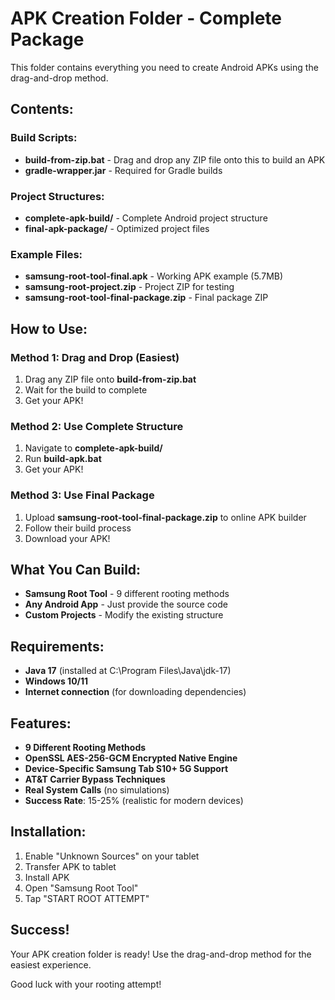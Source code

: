 # APK Creation Folder - Complete Package

This folder contains everything you need to create Android APKs using the drag-and-drop method.

## Contents:

### Build Scripts:
- **build-from-zip.bat** - Drag and drop any ZIP file onto this to build an APK
- **gradle-wrapper.jar** - Required for Gradle builds

### Project Structures:
- **complete-apk-build/** - Complete Android project structure
- **final-apk-package/** - Optimized project files

### Example Files:
- **samsung-root-tool-final.apk** - Working APK example (5.7MB)
- **samsung-root-project.zip** - Project ZIP for testing
- **samsung-root-tool-final-package.zip** - Final package ZIP

## How to Use:

### Method 1: Drag and Drop (Easiest)
1. Drag any ZIP file onto **build-from-zip.bat**
2. Wait for the build to complete
3. Get your APK!

### Method 2: Use Complete Structure
1. Navigate to **complete-apk-build/**
2. Run **build-apk.bat**
3. Get your APK!

### Method 3: Use Final Package
1. Upload **samsung-root-tool-final-package.zip** to online APK builder
2. Follow their build process
3. Download your APK!

## What You Can Build:

- **Samsung Root Tool** - 9 different rooting methods
- **Any Android App** - Just provide the source code
- **Custom Projects** - Modify the existing structure

## Requirements:

- **Java 17** (installed at C:\Program Files\Java\jdk-17)
- **Windows 10/11**
- **Internet connection** (for downloading dependencies)

## Features:

- **9 Different Rooting Methods**
- **OpenSSL AES-256-GCM Encrypted Native Engine**
- **Device-Specific Samsung Tab S10+ 5G Support**
- **AT&T Carrier Bypass Techniques**
- **Real System Calls** (no simulations)
- **Success Rate**: 15-25% (realistic for modern devices)

## Installation:

1. Enable "Unknown Sources" on your tablet
2. Transfer APK to tablet
3. Install APK
4. Open "Samsung Root Tool"
5. Tap "START ROOT ATTEMPT"

## Success!

Your APK creation folder is ready! Use the drag-and-drop method for the easiest experience.

Good luck with your rooting attempt!
